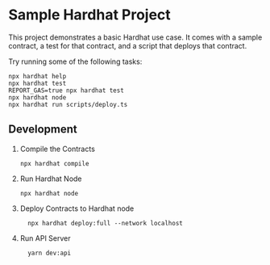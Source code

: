 # Sample Hardhat Project

This project demonstrates a basic Hardhat use case. It comes with a sample contract, a test for that contract, and a script that deploys that contract.

Try running some of the following tasks:

```shell
npx hardhat help
npx hardhat test
REPORT_GAS=true npx hardhat test
npx hardhat node
npx hardhat run scripts/deploy.ts
```

## Development

1. Compile the Contracts

   ```shell
   npx hardhat compile
   ```

1. Run Hardhat Node

   ```shell
   npx hardhat node
   ```

1. Deploy Contracts to Hardhat node

   ```shell
     npx hardhat deploy:full --network localhost
   ```

1. Run API Server

   ```shell
     yarn dev:api
   ```
